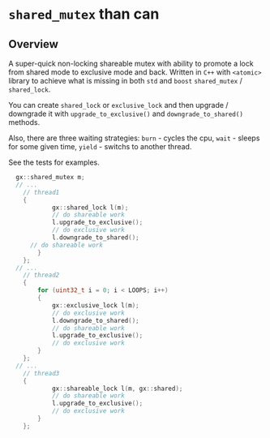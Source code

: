 `shared_mutex` than can
=======================

Overview
--------
A super-quick non-locking shareable mutex with ability to promote a lock from shared mode to exclusive mode and back.
Written in `C++` with `<atomic>` library to achieve what is missing in both `std` and `boost` `shared_mutex` / `shared_lock`.

You can create `shared_lock` or `exclusive_lock` and then upgrade / downgrade it with `upgrade_to_exclusive()` and `downgrade_to_shared()` methods.

Also, there are three waiting strategies: `burn` - cycles the cpu, `wait` - sleeps for some given time, `yield` - switchs to another thread.

See the tests for examples. 

```c++
  gx::shared_mutex m;
  // ...
	// thread1
	{
			gx::shared_lock l(m);
			// do shareable work
			l.upgrade_to_exclusive();
			// do exclusive work
			l.downgrade_to_shared();
      // do shareable work
		}
	};
  // ...
	// thread2
	{
		for (uint32_t i = 0; i < LOOPS; i++)
		{
			gx::exclusive_lock l(m);
			// do exclusive work
			l.downgrade_to_shared();
			// do shareable work
			l.upgrade_to_exclusive();
			// do exclusive work
		}
	};
  // ...
	// thread3
	{
			gx::shareable_lock l(m, gx::shared);
			// do shareable work
			l.upgrade_to_exclusive();
			// do exclusive work
		}
	};
```
